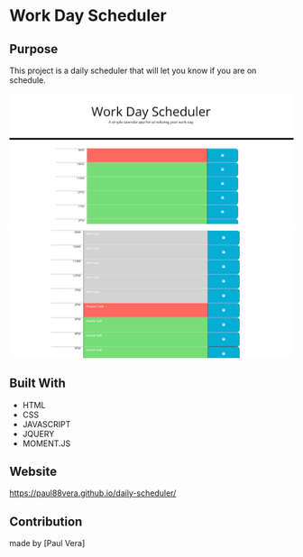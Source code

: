 # Work Day Scheduler

## Purpose
This project is a daily scheduler that will let you know if you are on schedule.

![Screenshot](https://github.com/paul88vera/daily-scheduler/blob/main/assets/images/sched1.png)
![Screenshot](https://github.com/paul88vera/daily-scheduler/blob/main/assets/images/sched2.png)

## Built With
* HTML
* CSS
* JAVASCRIPT
* JQUERY
* MOMENT.JS

## Website
https://paul88vera.github.io/daily-scheduler/

## Contribution
made by [Paul Vera]

